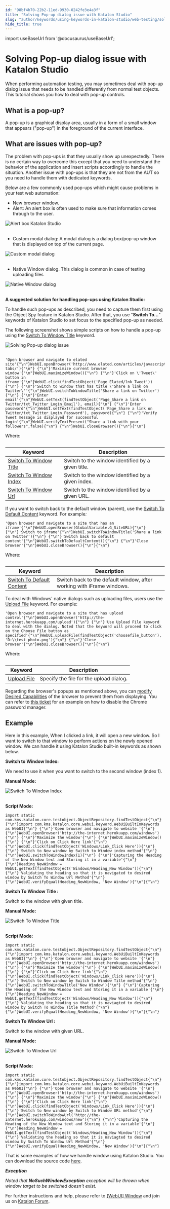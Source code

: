 ```yaml
---
id: "98bf4b70-22b2-11ed-9930-0242fe3e4a3f"
title: "Solving Pop-up dialog issue with Katalon Studio"
slug: "author/keywords/using-keywords-in-katalon-studio/web-testing/solving-pop-up-dialog-issue-with-katalon-studio"
hide_title: true
---
```

import useBaseUrl from '@docusaurus/useBaseUrl';


# <a id="id" class="anchor_top_offset"/><a id="ariaid-title1" class="anchor_top_offset"/>Solving Pop-up dialog issue with <span xmlns="http://www.w3.org/1999/xhtml" className="ph">Katalon Studio</span> 

<p xmlns="http://www.w3.org/1999/xhtml" className="p">When performing automation testing, you may sometimes deal with   pop-up dialog issue that needs to be handled differently from   normal test objects. This tutorial shows you how to deal with   pop-up controls.</p> 
    

## <a id="id_1" class="anchor_top_offset"/>What is a pop-up?

    
      
<p xmlns="http://www.w3.org/1999/xhtml" className="p">A pop-up is a graphical display area, usually in a form of a   small window that appears ("pop-up") in the foreground of the   current interface.</p> 
    
  

## <a id="id_2" class="anchor_top_offset"/>What are issues with pop-up?

<p xmlns="http://www.w3.org/1999/xhtml" className="p">The problem with pop-ups is that they usually show up   unexpectedly. There is no certain way to overcome this except that   you need to understand the behavior of the application and insert   scripts accordingly to handle the situation. Another issue with   pop-ups is that they are not from the AUT so you need to handle   them with dedicated keywords.</p> 
<p xmlns="http://www.w3.org/1999/xhtml" className="p">Below are a few commonly used pop-ups which might cause problems   in your test web automation:</p> 
<ul xmlns="http://www.w3.org/1999/xhtml" className="ul"><li className="li">New browser window.</li><li className="li">Alert: An alert box is often used to make sure that information     comes through to the user.</li></ul> 
<p xmlns="http://www.w3.org/1999/xhtml" className="p">   <img className="image" src={useBaseUrl("https://github.com/katalon-studio/docs-images/raw/master/katalon-studio/tutorials/pop_up_dialog_issue/alert-box-300x94.png")} alt="Alert box Katalon Studio" /><br /><br /> </p> 
<ul xmlns="http://www.w3.org/1999/xhtml" className="ul"><li className="li">Custom modal dialog: A modal dialog is a dialog box/pop-up     window that is displayed on top of the current page.</li></ul> 
<p xmlns="http://www.w3.org/1999/xhtml" className="p">   <img className="image" src={useBaseUrl("https://github.com/katalon-studio/docs-images/raw/master/katalon-studio/tutorials/pop_up_dialog_issue/sign-in.png")} alt="Custom modal dialog" /><br /><br /> </p> 
<ul xmlns="http://www.w3.org/1999/xhtml" className="ul"><li className="li">Native Window dialog. This dialog is common in case of testing     uploading files</li></ul> 
<p xmlns="http://www.w3.org/1999/xhtml" className="p">   <img className="image" src={useBaseUrl("https://github.com/katalon-studio/docs-images/raw/master/katalon-studio/tutorials/pop_up_dialog_issue/Native-Window-dialog.png")} alt="Native Window dialog" /><br /><br /> </p> 
<p xmlns="http://www.w3.org/1999/xhtml" className="p">   <strong className="ph b">A suggested solution for handling pop-ups using Katalon     Studio:</strong> </p> 
<p xmlns="http://www.w3.org/1999/xhtml" className="p">To handle such pop-ups as described, you need to capture them   first using the Object Spy feature in Katalon Studio. After that,   you use "<strong className="ph b">Switch To…</strong>" keywords of Katalon   Studio to set focus to the specified pop-up as needed.</p> 
<p xmlns="http://www.w3.org/1999/xhtml" className="p">The following screenshot shows simple scripts on how to handle a   pop-up using the <a className="xref" href="/author/keywords/keyword-description-in-katalon-studio/web-ui-keywords/webui-switch-to-window-title">Switch To     Window Title</a> keyword.</p> 
<p xmlns="http://www.w3.org/1999/xhtml" className="p">   <img className="image" src={useBaseUrl("https://github.com/katalon-studio/docs-images/raw/master/katalon-studio/tutorials/pop_up_dialog_issue/Switch-To-Window-Title-keyword..png")} alt="Solving Pop-up dialog issue" /><br /><br /> </p> 
<pre xmlns="http://www.w3.org/1999/xhtml" className="pre codeblock"><code>'Open browser and navigate to elated site'{"\n"}WebUI.openBrowser('http://www.elated.com/articles/javascript-tabs/'){"\n"} {"\n"}'Maximize current browser window'{"\n"}WebUI.maximizeWindow(){"\n"} {"\n"}'Click on \'Tweet\' button in iframe'{"\n"}WebUI.click(findTestObject('Page_Elated/lnk_Tweet')){"\n"} {"\n"}'Switch to window that has title \'Share a link on Twitter\''{"\n"}WebUI.switchToWindowTitle('Share a link on Twitter'){"\n"} {"\n"}'Enter email'{"\n"}WebUI.setText(findTestObject('Page_Share a link on Twitter/txt_Twitter_Login_Email'), email){"\n"} {"\n"}'Enter password'{"\n"}WebUI.setText(findTestObject('Page_Share a link on Twitter/txt_Twitter_Login_Password'), password){"\n"} {"\n"}'Verify Tweet message is displayed for successful login'{"\n"}WebUI.verifyTextPresent("Share a link with your followers",false){"\n"} {"\n"}WebUI.closeBrowser(){"\n"}{"\n"}</code></pre> 
<p xmlns="http://www.w3.org/1999/xhtml" className="p">Where:</p> 
<table xmlns="http://www.w3.org/1999/xhtml" className="table"><caption /><thead className="thead"><tr className><th className="entry anchor_top_offset" id="id_2__entry__1">Keyword</th><th className="entry anchor_top_offset" id="id_2__entry__2">Description</th></tr></thead><tbody className="tbody"><tr className><td className="entry" headers="id_2__entry__1 id_2__entry__2 ">         <a className="xref" href="/author/keywords/keyword-description-in-katalon-studio/web-ui-keywords/webui-switch-to-window-title">Switch           To Window Title</a>       </td><td className="entry" headers="id_2__entry__1 id_2__entry__2 ">Switch to the window identified by a given title.</td></tr><tr className><td className="entry" headers="id_2__entry__1 id_2__entry__2 ">         <a className="xref" href="/author/keywords/keyword-description-in-katalon-studio/web-ui-keywords/webui-switch-to-window-index">Switch           To Window Index</a>       </td><td className="entry" headers="id_2__entry__1 id_2__entry__2 ">Switch to the window identified by a given index.</td></tr><tr className><td className="entry" headers="id_2__entry__1 id_2__entry__2 ">         <a className="xref" href="/author/keywords/keyword-description-in-katalon-studio/web-ui-keywords/webui-switch-to-window-url">Switch           To Window Url</a>       </td><td className="entry" headers="id_2__entry__1 id_2__entry__2 ">Switch to the window identified by a given URL.</td></tr></tbody></table> 
<p xmlns="http://www.w3.org/1999/xhtml" className="p">If you want to switch back to the default window (parent), use   the <a className="xref" href="/author/keywords/keyword-description-in-katalon-studio/web-ui-keywords/webui-switch-to-default-content">Switch To     Default Content</a> keyword. For example<em className="ph i">:</em> </p> 
<pre xmlns="http://www.w3.org/1999/xhtml" className="pre codeblock"><code>'Open browser and navigate to a site that has an iframe'{"\n"}WebUI.openBrowser(GlobalVariable.G_SiteURL){"\n"} {"\n"}'Switch to iframe'{"\n"}WebUI.switchToWindowTitle('Share a link on Twitter'){"\n"} {"\n"}'Switch back to default content'{"\n"}WebUI.switchToDefaultContent(){"\n"} {"\n"}'Close browser'{"\n"}WebUI.closeBrowser(){"\n"}{"\n"}</code></pre> 
<p xmlns="http://www.w3.org/1999/xhtml" className="p">Where:</p> 
<table xmlns="http://www.w3.org/1999/xhtml" className="table"><caption /><thead className="thead"><tr className><th className="entry anchor_top_offset" id="id_2__entry__9">Keyword</th><th className="entry anchor_top_offset" id="id_2__entry__10">Description</th></tr></thead><tbody className="tbody"><tr className><td className="entry" headers="id_2__entry__9 id_2__entry__10 ">         <a className="xref" href="/author/keywords/keyword-description-in-katalon-studio/web-ui-keywords/webui-switch-to-default-content">Switch To           Default Content</a>       </td><td className="entry" headers="id_2__entry__9 id_2__entry__10 ">Switch back to the default window, after working with iFrame         windows.</td></tr></tbody></table> 
<p xmlns="http://www.w3.org/1999/xhtml" className="p">To deal with Windows' native dialogs such as uploading files,   users use the <a className="xref" href="/author/keywords/keyword-description-in-katalon-studio/web-ui-keywords/webui-switch-to-default-content">Upload File</a> keyword.   For example:</p> 
<pre xmlns="http://www.w3.org/1999/xhtml" className="pre codeblock"><code>'Open browser and navigate to a site that has upload control'{"\n"}WebUI.openBrowser('http://the-internet.herokuapp.com/upload'){"\n"} {"\n"}'Use Upload File keyword to deal with the dialog. Noted that the keyword will proceed to click on the Choose File button as specified'{"\n"}WebUI.uploadFile(findTestObject('choosefile_button'), 'D:\\test-photo.png'){"\n"} {"\n"}'Close browser'{"\n"}WebUI.closeBrowser(){"\n"}{"\n"}</code></pre> 
<p xmlns="http://www.w3.org/1999/xhtml" className="p">Where:</p> 
<table xmlns="http://www.w3.org/1999/xhtml" className="table"><caption /><thead className="thead"><tr className><th className="entry anchor_top_offset" id="id_2__entry__13">Keyword</th><th className="entry anchor_top_offset" id="id_2__entry__14">Description</th></tr></thead><tbody className="tbody"><tr className><td className="entry" headers="id_2__entry__13 id_2__entry__14 ">         <a className="xref" href="/author/keywords/keyword-description-in-katalon-studio/web-ui-keywords/webui-upload-file">Upload           File</a>       </td><td className="entry" headers="id_2__entry__13 id_2__entry__14 ">Specify the file for the upload dialog<strong className="ph b">.</strong>       </td></tr></tbody></table> 
<p xmlns="http://www.w3.org/1999/xhtml" className="p">Regarding the browser's popups as mentioned above, you   can <a className="xref" href="/author/manage-projects/project-settings/katalon-studio-project-settings-overview">modify     Desired Capabilities</a> of the browser to prevent them from   displaying. You can refer to <a className="xref j-external-link" href="https://forum.katalon.com/discussion/1417/disable-chrome-password-manager" target="_blank">this     ticket</a> for an example on how to disable the Chrome password   manager.</p> 

## <a id="id_3" class="anchor_top_offset"/>Example

<p xmlns="http://www.w3.org/1999/xhtml" className="p">Here in this example, When I clicked a link, it will open a new   window. So I want to switch to that window to perform actions on   the newly opened window. We can handle it using Katalon Studio   built-in keywords as shown below.</p> 
<p xmlns="http://www.w3.org/1999/xhtml" className="p">   <strong className="ph b">Switch to Window Index:</strong> </p> 
<p xmlns="http://www.w3.org/1999/xhtml" className="p">We need to use it when you want to switch to the second window   (index 1).</p> 
<p xmlns="http://www.w3.org/1999/xhtml" className="p">   <strong className="ph b">Manual Mode:</strong> </p> 
<p xmlns="http://www.w3.org/1999/xhtml" className="p">   <img className="image" src={useBaseUrl("https://github.com/katalon-studio/docs-images/raw/master/katalon-studio/tutorials/pop_up_dialog_issue/Switch-to-Window-Index.png")} alt="Switch To Window Index" /><br /><br /> </p> 
<p xmlns="http://www.w3.org/1999/xhtml" className="p">   <strong className="ph b">Script Mode:</strong> </p> 
<pre xmlns="http://www.w3.org/1999/xhtml" className="pre codeblock"><code>import static com.kms.katalon.core.testobject.ObjectRepository.findTestObject{"\n"} {"\n"}import com.kms.katalon.core.webui.keyword.WebUiBuiltInKeywords as WebUI{"\n"} {"\n"}'Open browser and navigate to website '{"\n"} {"\n"}WebUI.openBrowser('http://the-internet.herokuapp.com/windows'){"\n"} {"\n"}'Maximize the window'{"\n"} {"\n"}WebUI.maximizeWindow(){"\n"} {"\n"}'Click on Click Here link'{"\n"} {"\n"}WebUI.click(findTestObject('Windows/Link_Click Here')){"\n"} {"\n"}'Switch to New window by Switch to Window index method'{"\n"} {"\n"}WebUI.switchToWindowIndex(1){"\n"} {"\n"}'Capturing the Heading of the New Window text and Storing it in a variable'{"\n"} {"\n"}Heading_NewWindow = WebUI.getText(findTestObject('Windows/Heading_New Window')){"\n"} {"\n"}'Validating the heading so that it is navigated to desired window by Switch To Window Url Method'{"\n"} {"\n"}WebUI.verifyEqual(Heading_NewWindow, 'New Window'){"\n"}{"\n"}</code></pre> 
<p xmlns="http://www.w3.org/1999/xhtml" className="p">   <strong className="ph b">Switch To Window Title :</strong> </p> 
<p xmlns="http://www.w3.org/1999/xhtml" className="p">Switch to the window with given title.</p> 
<p xmlns="http://www.w3.org/1999/xhtml" className="p">   <strong className="ph b">Manual Mode:</strong> </p> 
<p xmlns="http://www.w3.org/1999/xhtml" className="p">   <img className="image" src={useBaseUrl("https://github.com/katalon-studio/docs-images/raw/master/katalon-studio/tutorials/pop_up_dialog_issue/switch-to-window-title.png")} alt="Switch To Window Title" /><br /><br /> </p> 
<p xmlns="http://www.w3.org/1999/xhtml" className="p">   <strong className="ph b">Script Mode:</strong> </p> 
<pre xmlns="http://www.w3.org/1999/xhtml" className="pre codeblock"><code>import static com.kms.katalon.core.testobject.ObjectRepository.findTestObject{"\n"} {"\n"}import com.kms.katalon.core.webui.keyword.WebUiBuiltInKeywords as WebUI{"\n"} {"\n"}'Open browser and navigate to website '{"\n"} {"\n"}WebUI.openBrowser('http://the-internet.herokuapp.com/windows'){"\n"} {"\n"}'Maximize the window'{"\n"} {"\n"}WebUI.maximizeWindow(){"\n"} {"\n"}'Click on Click Here link'{"\n"} {"\n"}WebUI.click(findTestObject('Windows/Link_Click Here')){"\n"} {"\n"}'Switch to New window by Switch to Window Title method'{"\n"} {"\n"}WebUI.switchToWindowTitle('New Window'){"\n"} {"\n"}'Capturing the Heading of the New Window text and Storing it in a variable'{"\n"} {"\n"}Heading_NewWindow = WebUI.getText(findTestObject('Windows/Heading_New Window')){"\n"} {"\n"}'Validating the heading so that it is naviagted to desired window by Switch To Window Title Method'{"\n"} {"\n"}WebUI.verifyEqual(Heading_NewWindow, 'New Window'){"\n"}{"\n"}</code></pre> 
<p xmlns="http://www.w3.org/1999/xhtml" className="p">   <strong className="ph b">Switch To Window Url :</strong> </p> 
<p xmlns="http://www.w3.org/1999/xhtml" className="p">Switch to the window with given URL.</p> 
<p xmlns="http://www.w3.org/1999/xhtml" className="p">   <strong className="ph b">Manual Mode:</strong> </p> 
<p xmlns="http://www.w3.org/1999/xhtml" className="p">   <img className="image" src={useBaseUrl("https://github.com/katalon-studio/docs-images/raw/master/katalon-studio/tutorials/pop_up_dialog_issue/switch-to-window-url.png")} alt="Switch To Window Url" /><br /><br /> </p> 
<p xmlns="http://www.w3.org/1999/xhtml" className="p">   <strong className="ph b">Script Mode:</strong> </p> 
<pre xmlns="http://www.w3.org/1999/xhtml" className="pre codeblock"><code>import static com.kms.katalon.core.testobject.ObjectRepository.findTestObject{"\n"} {"\n"}import com.kms.katalon.core.webui.keyword.WebUiBuiltInKeywords as WebUI{"\n"} {"\n"}'Open browser and navigate to website '{"\n"} {"\n"}WebUI.openBrowser('http://the-internet.herokuapp.com/windows'){"\n"} {"\n"}'Maximize the window'{"\n"} {"\n"}WebUI.maximizeWindow(){"\n"} {"\n"}'Click on Click Here link'{"\n"} {"\n"}WebUI.click(findTestObject('Windows/Link_Click Here')){"\n"} {"\n"}'Switch to New window by Switch to Window URL method'{"\n"} {"\n"}WebUI.switchToWindowUrl('http://the-internet.herokuapp.com/windows/new'){"\n"} {"\n"}'Capturing the Heading of the New Window text and Storing it in a variable'{"\n"} {"\n"}Heading_NewWindow = WebUI.getText(findTestObject('Windows/Heading_New Window')){"\n"} {"\n"}'Validating the heading so that it is naviagted to desired window by Switch To Window Url Method'{"\n"} {"\n"}WebUI.verifyEqual(Heading_NewWindow, 'New Window'){"\n"}{"\n"}</code></pre> 
<p xmlns="http://www.w3.org/1999/xhtml" className="p">That is some examples of how we handle window using Katalon   Studio. You can download the source code <a className="xref j-external-link" href="https://github.com/katalon-studio/katalon-web-automation" target="_blank">here</a>.</p> 
<p xmlns="http://www.w3.org/1999/xhtml" className="p">   <em className="ph i">     <strong className="ph b">Exception</strong>   </em> </p> 
<p xmlns="http://www.w3.org/1999/xhtml" className="p">   <em className="ph i">Noted     that <strong className="ph b">NoSuchWindowException</strong></em> <em className="ph i">exception     will be thrown when window target to be switched doesn't     exist.</em></p> 
<p xmlns="http://www.w3.org/1999/xhtml" className="p">For further instructions and help, please refer to <a className="xref" href="/author/record-and-spy/webui-record-and-spy-utilities/record-web-utility-in-katalon-studio">[WebUI] Window</a> and join us on <a className="xref j-external-link" href="https://forum.katalon.com/" target="_blank">Katalon Forum</a>.</p> 
